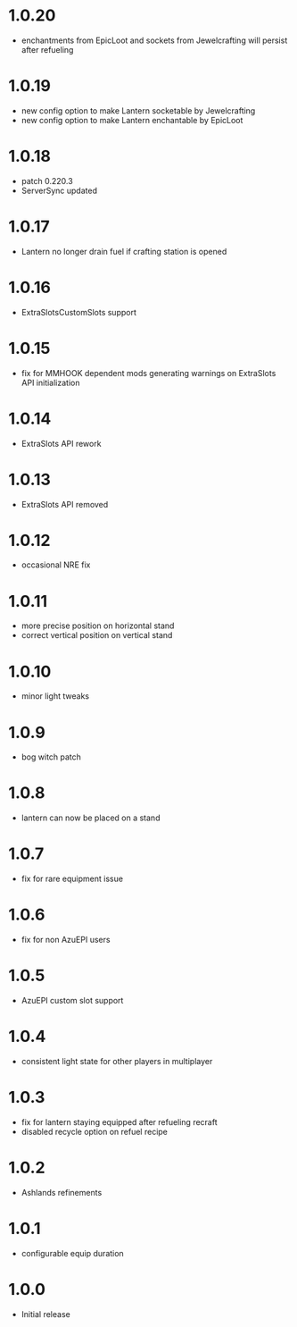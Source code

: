 # 1.0.20
* enchantments from EpicLoot and sockets from Jewelcrafting will persist after refueling

# 1.0.19
* new config option to make Lantern socketable by Jewelcrafting
* new config option to make Lantern enchantable by EpicLoot

# 1.0.18
* patch 0.220.3
* ServerSync updated

# 1.0.17
* Lantern no longer drain fuel if crafting station is opened

# 1.0.16
* ExtraSlotsCustomSlots support

# 1.0.15
* fix for MMHOOK dependent mods generating warnings on ExtraSlots API initialization

# 1.0.14
* ExtraSlots API rework

# 1.0.13
* ExtraSlots API removed

# 1.0.12
* occasional NRE fix

# 1.0.11
* more precise position on horizontal stand
* correct vertical position on vertical stand

# 1.0.10
* minor light tweaks

# 1.0.9
* bog witch patch

# 1.0.8
* lantern can now be placed on a stand

# 1.0.7
* fix for rare equipment issue

# 1.0.6
* fix for non AzuEPI users

# 1.0.5
* AzuEPI custom slot support

# 1.0.4
* consistent light state for other players in multiplayer

# 1.0.3
* fix for lantern staying equipped after refueling recraft
* disabled recycle option on refuel recipe

# 1.0.2
* Ashlands refinements

# 1.0.1
* configurable equip duration

# 1.0.0
* Initial release